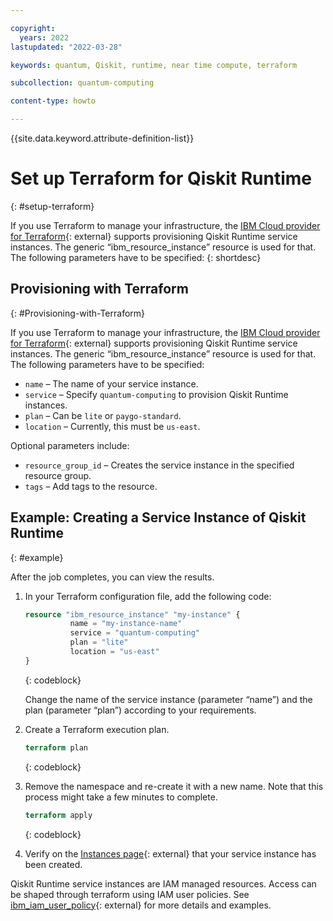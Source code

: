 ```yaml
---

copyright:
  years: 2022
lastupdated: "2022-03-28"

keywords: quantum, Qiskit, runtime, near time compute, terraform

subcollection: quantum-computing

content-type: howto

---
```


{{site.data.keyword.attribute-definition-list}}


# Set up Terraform for Qiskit Runtime
{: #setup-terraform}

If you use Terraform to manage your infrastructure, the [IBM Cloud provider for Terraform](https://cloud.ibm.com/docs/ibm-cloud-provider-for-terraform?topic=ibm-cloud-provider-for-terraform-getting-started){: external} supports provisioning Qiskit Runtime service instances. The generic “ibm_resource_instance” resource is used for that. The following parameters have to be specified:
{: shortdesc}

## Provisioning with Terraform
{: #Provisioning-with-Terraform}

If you use Terraform to manage your infrastructure, the [IBM Cloud provider for Terraform](https://cloud.ibm.com/docs/ibm-cloud-provider-for-terraform?topic=ibm-cloud-provider-for-terraform-getting-started){: external} supports provisioning Qiskit Runtime service instances. The generic “ibm_resource_instance” resource is used for that. The following parameters have to be specified:

-	`name` – The name of your service instance.
-	`service` – Specify `quantum-computing` to provision Qiskit Runtime instances.
-	`plan` – Can be `lite` or `paygo-standard`.
-	`location` – Currently, this must be `us-east`.

Optional parameters include:

-	`resource_group_id` – Creates the service instance in the specified resource group.
-	`tags` – Add tags to the resource.


## Example: Creating a Service Instance of Qiskit Runtime
{: #example}

After the job completes, you can view the results.

1. In your Terraform configuration file, add the following code:

   ```terraform
   resource "ibm_resource_instance" "my-instance" {
             name = "my-instance-name"
             service = "quantum-computing"
             plan = "lite"
             location = "us-east"
   }
   ```
   {: codeblock}

   Change the name of the service instance (parameter “name”) and the plan (parameter “plan”) according to your requirements.
2. Create a Terraform execution plan. 

   ```terraform
   terraform plan
   ```
   {: codeblock}

3. Remove the namespace and re-create it with a new name. Note that this process might take a few minutes to complete.

   ```terraform
   terraform apply
   ```
   {: codeblock}

4. Verify on the [Instances page](https://cloud.ibm.com/quantum/instances){: external} that your service instance has been created.

Qiskit Runtime service instances are IAM managed resources. Access can be shaped through terraform using IAM user policies. See [ibm_iam_user_policy](https://registry.terraform.io/providers/IBM-Cloud/ibm/latest/docs/resources/iam_user_policy){: external} for more details and examples.
